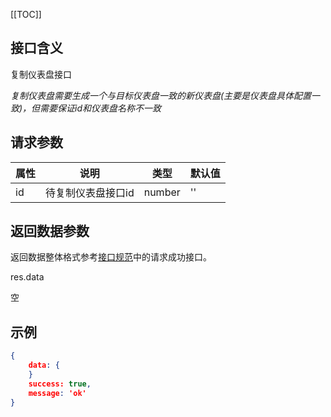 [[TOC]]
## 接口含义
复制仪表盘接口

*复制仪表盘需要生成一个与目标仪表盘一致的新仪表盘(主要是仪表盘具体配置一致)，但需要保证id和仪表盘名称不一致*

## 请求参数

| 属性  | 说明         | 类型   | 默认值 |
| ----- | ----------- | ------ | ------ |
| id |    待复制仪表盘接口id | number | ''    |


## 返回数据参数

返回数据整体格式参考[接口规范](#/guide/specification)中的请求成功接口。


res.data

空


## 示例


```json
{
    data: {
    }
    success: true,
    message: 'ok'
}
```
